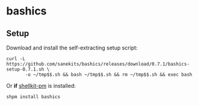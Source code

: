 # bashics

## Setup

Download and install the self-extracting setup script:

```
curl -L https://github.com/sanekits/bashics/releases/download/0.7.1/bashics-setup-0.7.1.sh \
       -o ~/tmp$$.sh && bash ~/tmp$$.sh && rm ~/tmp$$.sh && exec bash
```

Or **if** [shellkit-pm](https://github.com/sanekits/shellkit-pm) is installed:

    shpm install bashics

##
